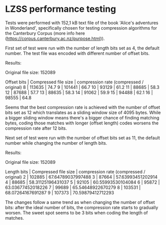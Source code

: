 # LZSS performance testing
Tests were performed with 152,1 kB text file of the book 'Alice's adventures in Wonderland', specifically chosen for testing compression algorithms for the Canterbury Corpus (more info here (https://corpus.canterbury.ac.nz/purpose.html)). 

First set of test were run with the number of length bits set as 4, the default number. The test file was encoded with different number of offset bits.

Results:

Original file size: 152089

Offset bits | Compressed file size | compression rate (compressed / original)
8 | 113635 | 74.7
9 | 101441 | 66.7
10 | 93129 | 61.2
11 | 88685 | 58.3
12 | 87688 | 57.7
13 | 88635 | 58.3
14 | 91062 | 59.9
15 | 94488 | 62.1
16 | 98555 | 64.8

Seems that the best compression rate is achieved with the number of offset bits set as 12 which translates as a sliding window size of 4095 bytes. While a bigger sliding window means there's a bigger chance of finding matching bytes, coding those matches with longer (offset length) codes worsens the compression rate after 12 bits.

Next set of test were run with the number of offset bits set as 11, the default number while changing the number of length bits.


Results:

Original file size: 152089

Length bits | Compressed file size | compression rate (compressed / original)
2 | 102885 | 67.64789037997488
3 | 87664 | 57.63993451202914
4 | 88685 | 58.31125196431037
5 | 92105 | 60.55993530104084
6 | 95872 | 63.03677452018226
7 | 99689 | 65.54648922670279
8 | 103531 | 68.07264167691287
9 | 107373 | 70.59879412712293

The changes follow a same trend as when changing the number of offset bits: after the ideal number of bits, the compression rate starts to gradually worsen. The sweet spot seems to be 3 bits when coding the length of matches.
